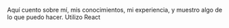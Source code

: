 Aquí cuento sobre mí, mis conocimientos, mi experiencia, y muestro algo de lo que puedo hacer.
Utilizo React
